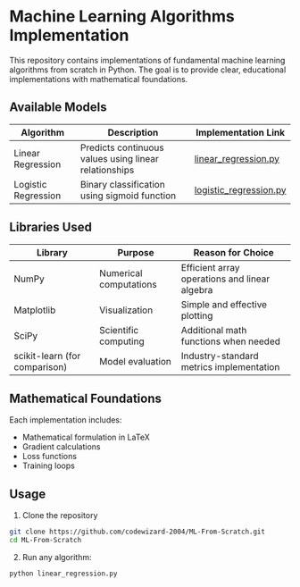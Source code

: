 # Machine Learning Algorithms Implementation

This repository contains implementations of fundamental machine learning algorithms from scratch in Python. The goal is to provide clear, educational implementations with mathematical foundations.

## Available Models

| Algorithm | Description | Implementation Link |
|-----------|------------|---------------------|
| Linear Regression | Predicts continuous values using linear relationships | [linear_regression.py](./linear_regression/main.py) |
| Logistic Regression | Binary classification using sigmoid function | [logistic_regression.py](./logistic_regression/main.py) |

## Libraries Used

| Library | Purpose | Reason for Choice |
|---------|---------|-------------------|
| NumPy | Numerical computations | Efficient array operations and linear algebra |
| Matplotlib | Visualization | Simple and effective plotting |
| SciPy | Scientific computing | Additional math functions when needed |
| scikit-learn (for comparison) | Model evaluation | Industry-standard metrics implementation |

## Mathematical Foundations

Each implementation includes:
- Mathematical formulation in LaTeX
- Gradient calculations
- Loss functions
- Training loops

## Usage

1. Clone the repository
```bash
git clone https://github.com/codewizard-2004/ML-From-Scratch.git
cd ML-From-Scratch
```
2. Run any algorithm:

``` bash
python linear_regression.py
```